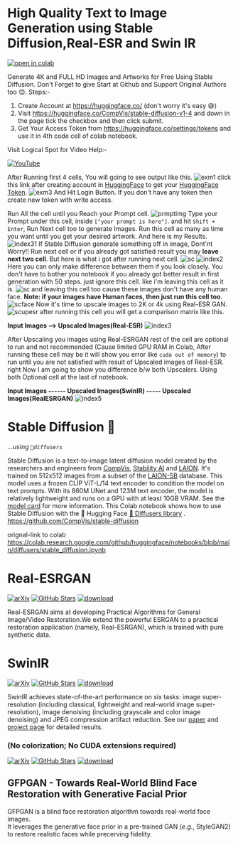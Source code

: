 # **High Quality Text to Image Generation using Stable Diffusion,Real-ESR and Swin IR**

[![open in colab](https://colab.research.google.com/assets/colab-badge.svg)](https://colab.research.google.com/github/HemantKArya/HqStableDiffusionColab/blob/main/HighQuality_Text2Image_Stable_Diffusion_ls.ipynb)

Generate 4K and FULL HD Images and Artworks for Free Using Stable Diffusion. Don't Forget to give Start at Github and Support Original Authors too 😊.
Steps:-
1. Create Account at https://huggingface.co/ (don't worry it's easy 😅)
2. Visit https://huggingface.co/CompVis/stable-diffusion-v1-4 and down in the page tick the checkbox and then click submit.
3. Get Your Access Token from https://huggingface.co/settings/tokens and use it in 4th code cell of colab notebook.

Visit Logical Spot for Video Help:-

 [![YouTube](https://img.shields.io/badge/YouTube-%23FF0000.svg?style=for-the-badge&logo=YouTube&logoColor=white)](https://www.youtube.com/c/LogicalSpot)
 
 After Running first 4 cells, You will going to see output like this.
![exm1](./doc/sc7.png)
click this link after creating account in [HuggingFace](https://huggingface.co/) to get your [HuggingFace Token](https://huggingface.co/settings/tokens). 
![exm3](./doc/sc8.png)
And Hit Login Button. If you don't have any token then create new token with write access.
<!-- <img src="./doc/sc7.png" alt="drawing" width="200"/> -->
Run All the cell until you Reach your Prompt cell.
![prmptimg](./doc/sc9.png)
Type your Prompt under this cell, inside ``["your prompt is here"]``. and hit ``Shift + Enter``, Run Next cell too to generate Images.
Run this cell as many as time you want until you get your desired artwork. And here is my Results.
![index31](./doc/index31.png)
If Stable Diffusion generate something off in image, Dont'nt Worry!! Run next cell or if you already got satisfied result you may **leave next two cell**. But here is what i got after running next cell.
![sc](./doc/sc2.png)
![index2](./doc/index32.png)
Here you can only make difference between them if you look closely. You don't have to bother you notebook if you already got better result in first generation with 50 steps. just ignore this cell.
like i'm leaving this cell as it is.
![sc](./doc/sc10.png)
and leaving this cell too cause these images don't have any human face. **Note: if your images have Human faces, then just run this cell too**.
![scface](./doc/sc3.png)
Now it's time to upscale images to 2K or 4k using Real-ESR GAN.
![scupesr](./doc/sc4.png)
after running this cell you will get a comparison matrix like this.

**Input Images --> Upscaled Images(Real-ESR)**
![index3](./doc/index33.png)

After Upscaling you images using Real-ESRGAN rest of the cell are optional to run and not recommended (Cause limited GPU RAM in Colab, After running these cell may be it will show you error like ``cuda out of memory``) to run until you are not satisfied with result of Upscaled images of Real-ESR.
right Now I am going to show you difference b/w both Upscalers.
Using both Optional cell at the last of notebook.

**Input Images ------ Upscaled Images(SwinIR) ----- Upscaled Images(RealESRGAN)**
![index5](./doc/index35.png)

 
 
 # **Stable Diffusion** 🎨 
*...using `🧨diffusers`*

Stable Diffusion is a text-to-image latent diffusion model created by the researchers and engineers from [CompVis](https://github.com/CompVis), [Stability AI](https://stability.ai/) and [LAION](https://laion.ai/). It's trained on 512x512 images from a subset of the [LAION-5B](https://laion.ai/blog/laion-5b/) database. This model uses a frozen CLIP ViT-L/14 text encoder to condition the model on text prompts. With its 860M UNet and 123M text encoder, the model is relatively lightweight and runs on a GPU with at least 10GB VRAM.
See the [model card](https://huggingface.co/CompVis/stable-diffusion) for more information.
This Colab notebook shows how to use Stable Diffusion with the 🤗 Hugging Face [🧨 Diffusers library](https://github.com/huggingface/diffusers) . 
https://github.com/CompVis/stable-diffusion

orignal-link to colab https://colab.research.google.com/github/huggingface/notebooks/blob/main/diffusers/stable_diffusion.ipynb

# **Real-ESRGAN**
[![arXiv](https://img.shields.io/badge/arXiv-Paper-<COLOR>.svg)](https://arxiv.org/abs/2107.10833)
[![GitHub Stars](https://img.shields.io/github/stars/xinntao/Real-ESRGAN?style=social)](https://github.com/xinntao/Real-ESRGAN)
[![download](https://img.shields.io/github/downloads/xinntao/Real-ESRGAN/total.svg)](https://github.com/xinntao/Real-ESRGAN/releases)

Real-ESRGAN aims at developing Practical Algorithms for General Image/Video Restoration.We extend the powerful ESRGAN to a practical restoration application (namely, Real-ESRGAN), which is trained with pure synthetic data.

# **SwinIR**
[![arXiv](https://img.shields.io/badge/arXiv-Paper-<COLOR>.svg)](https://arxiv.org/abs/2108.10257)
[![GitHub Stars](https://img.shields.io/github/stars/JingyunLiang/SwinIR?style=social)](https://github.com/JingyunLiang/SwinIR)
[![download](https://img.shields.io/github/downloads/JingyunLiang/SwinIR/total.svg)](https://github.com/JingyunLiang/SwinIR/releases)

SwinIR achieves state-of-the-art performance on six tasks: image super-resolution (including classical, lightweight and real-world image super-resolution), image denoising (including grayscale and color image denoising) and JPEG compression artifact reduction. See our [paper](https://arxiv.org/abs/2108.10257) and [project page](https://github.com/JingyunLiang/SwinIR) for detailed results.

### (No colorization; No CUDA extensions required)

[![arXiv](https://img.shields.io/badge/arXiv-Paper-<COLOR>.svg)](https://arxiv.org/abs/2101.04061)
[![GitHub Stars](https://img.shields.io/github/stars/TencentARC/GFPGAN?style=social)](https://github.com/TencentARC/GFPGAN)
[![download](https://img.shields.io/github/downloads/TencentARC/GFPGAN/total.svg)](https://github.com/TencentARC/GFPGAN/releases)

## **GFPGAN** - Towards Real-World Blind Face Restoration with Generative Facial Prior

GFPGAN is a blind face restoration algorithm towards real-world face images. <br>
It leverages the generative face prior in a pre-trained GAN (*e.g.*, StyleGAN2) to restore realistic faces while precerving fidelity. <br>



